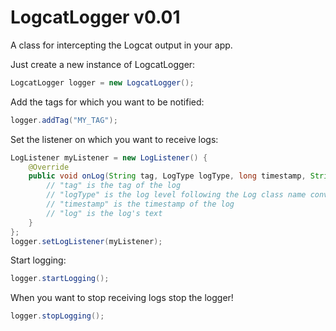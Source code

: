 LogcatLogger v0.01
============

A class for intercepting the Logcat output in your app.

Just create a new instance of LogcatLogger:
```java
LogcatLogger logger = new LogcatLogger();
```

Add the tags for which you want to be notified:
```java
logger.addTag("MY_TAG");
```

Set the listener on which you want to receive logs:
```java
LogListener myListener = new LogListener() {
	@Override
	public void onLog(String tag, LogType logType, long timestamp, String log) {
		// "tag" is the tag of the log
		// "logType" is the log level following the Log class name convention (V, D, I, W, E, WTF)
		// "timestamp" is the timestamp of the log
		// "log" is the log's text
	}
};
logger.setLogListener(myListener);
```

Start logging:
```java
logger.startLogging();
```

When you want to stop receiving logs stop the logger!
```java
logger.stopLogging();
```
